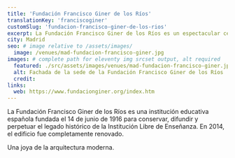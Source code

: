 ```yaml
---
title: 'Fundación Francisco Giner de los Ríos'
translationKey: 'franciscoginer'
customSlug: 'fundacion-francisco-giner-de-los-rios'
excerpt: La Fundación Francisco Giner de los Ríos es un espectacular centro de eventos. Dispone de una sala polivalente con un excelente equipamiento técnico y muy buena acústica.
city: Madrid
seo: # image relative to /assets/images/
  image: /venues/mad-fundacion-francisco-giner.jpg
images: # complete path for eleventy img srcset output, alt required
  featured: ./src/assets/images/venues/mad-fundacion-francisco-giner.jpg
  alt: Fachada de la sede de la Fundación Francisco Giner de los Ríos
  credit:
links:
  web: https://www.fundacionginer.org/index.htm
---
```


La Fundación Francisco Giner de los Ríos es una institución educativa española fundada el 14 de junio de 1916 para conservar, difundir y perpetuar el legado histórico de la Institución Libre de Enseñanza. En 2014, el edificio fue completamente renovado.

Una joya de la arquitectura moderna.
